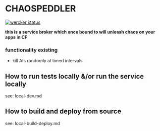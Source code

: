 # CHAOSPEDDLER

[![wercker status](https://app.wercker.com/status/9237e7e09d809c005a05c9f9344f4dd5/s/master "wercker status")](https://app.wercker.com/project/bykey/9237e7e09d809c005a05c9f9344f4dd5)

**this is a service broker which once bound to will unleash chaos on your apps in CF**

### functionality existing
  - kill AIs randomly at timed intervals

## How to run tests locally &/or run the service locally

see: local-dev.md

## How to build and deploy from source

see: local-build-deploy.md
